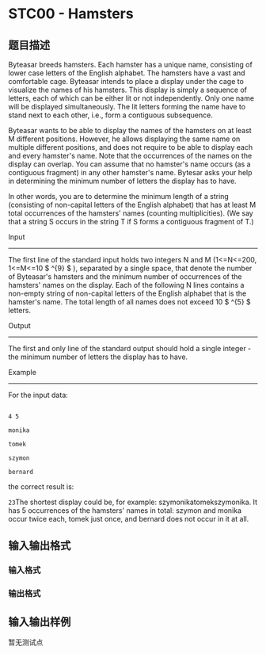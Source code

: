 # STC00 - Hamsters

## 题目描述

Byteasar breeds hamsters. Each hamster has a unique name, consisting of lower case letters of the English alphabet. The hamsters have a vast and comfortable cage. Byteasar intends to place a display under the cage to visualize the names of his hamsters. This display is simply a sequence of letters, each of which can be either lit or not independently. Only one name will be displayed simultaneously. The lit letters forming the name have to stand next to each other, i.e., form a contiguous subsequence.

Byteasar wants to be able to display the names of the hamsters on at least M different positions. However, he allows displaying the same name on multiple different positions, and does not require to be able to display each and every hamster's name. Note that the occurrences of the names on the display can overlap. You can assume that no hamster's name occurs (as a contiguous fragment) in any other hamster's name. Bytesar asks your help in determining the minimum number of letters the display has to have.

In other words, you are to determine the minimum length of a string (consisting of non-capital letters of the English alphabet) that has at least M total occurrences of the hamsters' names (counting multiplicities). (We say that a string S occurs in the string T if S forms a contiguous fragment of T.)

Input

-----

The first line of the standard input holds two integers N and M (1<=N<=200, 1<=M<=10 $ ^{9} $ ), separated by a single space, that denote the number of Byteasar's hamsters and the minimum number of occurrences of the hamsters' names on the display. Each of the following N lines contains a non-empty string of non-capital letters of the English alphabet that is the hamster's name. The total length of all names does not exceed 10 $ ^{5} $ letters.

Output

------

The first and only line of the standard output should hold a single integer - the minimum number of letters the display has to have.

Example

-------

For the input data:

```

4 5

monika

tomek

szymon

bernard

```

the correct result is:

`23`The shortest display could be, for example: szymonikatomekszymonika. It has 5 occurrences of the hamsters' names in total: szymon and monika occur twice each, tomek just once, and bernard does not occur in it at all.

## 输入输出格式

### 输入格式

### 输出格式

## 输入输出样例

暂无测试点

